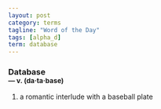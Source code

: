 ```yaml
---
layout: post
category: terms
tagline: "Word of the Day"
tags: [alpha_d]
term: database
---
```


<h3>Database<br/> <small>&mdash; v. (da<span>&middot;</span>ta<span>&middot;</span>base)</small></h3>
<p><ol>
<li>a romantic interlude with a baseball plate</li>
</ol></p>
